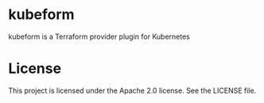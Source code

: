 # kubeform

kubeform is a Terraform provider plugin for Kubernetes

# License

This project is licensed under the Apache 2.0 license. See the LICENSE file.
